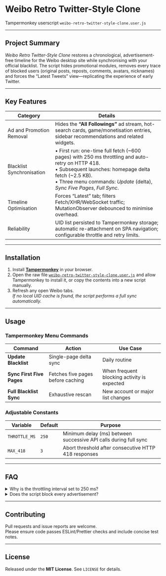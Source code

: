 # Weibo Retro Twitter-Style Clone

Tampermonkey userscript `weibo-retro-twitter-style-clone.user.js`

---

## Project Summary

_Weibo Retro Twitter-Style Clone_ restores a chronological, advertisement-free timeline for the Weibo desktop site while synchronising with your official blacklist. The script hides promotional modules, removes every trace of blocked users (original posts, reposts, comments, avatars, nicknames) and forces the “Latest Tweets” view—replicating the experience of early Twitter.

---

## Key Features

| Category                  | Details                                                                                                                                                                                                                                |
| ------------------------- | -------------------------------------------------------------------------------------------------------------------------------------------------------------------------------------------------------------------------------------- |
| Ad and Promotion Removal  | Hides the **“All Followings”** ad stream, hot-search cards, game/monetisation entries, sidebar recommendations and related widgets.                                                                                                    |
| Blacklist Synchronisation | • First run: one-time full fetch (~600 pages) with 250 ms throttling and auto-retry on HTTP 418.<br>• Subsequent launches: homepage delta fetch (~2.5 KB).<br>• Three menu commands: _Update_ (delta), _Sync Five Pages_, _Full Sync_. |
| Timeline Optimisation     | Forces “Latest” tab; filters Fetch/XHR/WebSocket traffic; MutationObserver debounced to minimise overhead.                                                                                                                             |
| Reliability               | UID list persisted to Tampermonkey storage; automatic re-attachment on SPA navigation; configurable throttle and retry limits.                                                                                                         |

---

## Installation

1. Install **[Tampermonkey](https://www.tampermonkey.net/)** in your browser.
2. Open the raw file [`weibo-retro-twitter-style-clone.user.js`](./dist/weibo-retro-twitter-style-clone.user.js) and allow Tampermonkey to install it, or copy the contents into a new script manually.
3. Refresh any open Weibo tabs.  
   _If no local UID cache is found, the script performs a full sync automatically._

---

## Usage

### Tampermonkey Menu Commands

| Command                   | Action                            | Use Case                                    |
| ------------------------- | --------------------------------- | ------------------------------------------- |
| **Update Blacklist**      | Single-page delta sync            | Daily routine                               |
| **Sync First Five Pages** | Fetches five pages before caching | When frequent blocking activity is expected |
| **Full Blacklist Sync**   | Exhaustive rescan                 | New account or major list changes           |

### Adjustable Constants

| Variable      | Default | Purpose                                                          |
| ------------- | ------- | ---------------------------------------------------------------- |
| `THROTTLE_MS` | `250`   | Minimum delay (ms) between successive API calls during full sync |
| `MAX_418`     | `3`     | Abort threshold after consecutive HTTP 418 responses             |

---

## FAQ

<details>
<summary>Why is the throttling interval set to 250&nbsp;ms?</summary>

Testing shows that 20–30 rapid consecutive requests often trigger Weibo’s WAF, returning HTTP 418.  
A 250 ms delay all but eliminates these blocks. Increase the value if you continue to receive 418s.

</details>

<details>
<summary>Does the script block every advertisement?</summary>

It targets all ad and promotion elements present on the desktop site as of 11 June 2025. Structural changes by Weibo may require script updates.

</details>

---

## Contributing

Pull requests and issue reports are welcome.  
Please ensure code passes ESLint/Prettier checks and include concise test notes.

---

## License

Released under the **MIT License**. See `LICENSE` for details.
